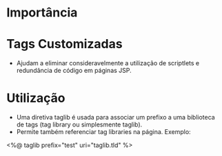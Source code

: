 # Importância

<h1> Tags Customizadas </h1>

- Ajudam a eliminar consideravelmente a utilização de scriptlets e redundância de código em páginas JSP.

<h1> Utilização </h1>

- Uma diretiva taglib é usada para associar um prefixo a uma biblioteca de tags (tag library ou simplesmente taglib).
- Permite também referenciar tag libraries na página. Exemplo:

<%@ taglib prefix="test" uri="taglib.tld" %>
